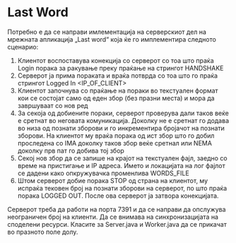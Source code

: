 # Last Word

Потребно е да се направи имлементација на серверскиот дел на мрежната апликација „Last word“ која ќе го имплементира
следното сценарио:

1) Клиентот воспоставува конекција со серверот со тоа што праќа Login порака за ракување преку праќање на стрингот
   HANDSHAKE
2) Серверот ја прима пораката и враќа потврда со тоа што го праќа стрингот Logged In <IP_OF_CLIENT>
3) Клиентот започнува со праќање на пораки во текстуален формат кои се состојат само од еден збор (без празни места) и
   мора да завршуваат со нов ред
4) За секоја од добиените пораки, серверот проверува дали таков веќе е сретнат во неговата комуникација. Доколку не е
   сретнат го додава во низа од познати зборови и го инкрементира бројачот на познати зборови. На клиентот му враќа
   порака од ист збор што го добил проследена со IMA доколку таков збор веќе сретнал или NEMA доколку прв пат го добива
   тој збор
5) Секој нов збор да се запише на крајот на текстуален фајл, заедно со време на пристигање и IP адреса. Името и
   локацијата на лог фајлот се дадени како опкружувачка променлива WORDS_FILE
6) Штом серверот добие порака STOP од страна на клиентот, му испраќа тековен број на познати зборови на серверот, по што
   праќа порака LOGGED OUT. После ова серверот ја затвора конекцијата.

Серверот треба да работи на порта 7391 и да се направи да опслужува неограничен број на клиенти. Да се внимава на
синхронизацијата на споделени ресурси. Класите за Server.java и Worker.java да се прикачат во празното поле долу.